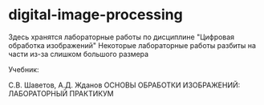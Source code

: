 # digital-image-processing
Здесь хранятся лабораторные работы по дисциплине "Цифровая обработка изображений"
Некоторые лабораторные работы разбиты на части из-за слишком большого размера

Учебник:

С.В. Шаветов, А.Д. Жданов
ОСНОВЫ ОБРАБОТКИ
ИЗОБРАЖЕНИЙ: ЛАБОРАТОРНЫЙ
ПРАКТИКУМ
